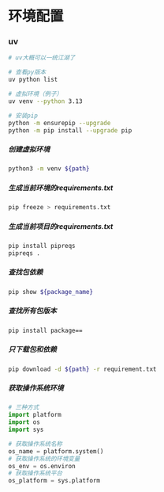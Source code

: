 环境配置
=

### uv
```bash
# uv大概可以一统江湖了

# 查看py版本
uv python list

# 虚拟环境（例子）
uv venv --python 3.13

# 安装pip
python -m ensurepip --upgrade
python -m pip install --upgrade pip
```




##### 创建虚拟环境
```bash
python3 -m venv ${path}
```

##### 生成当前环境的requirements.txt
```bash
pip freeze > requirements.txt
```

##### 生成当前项目的requirements.txt
```bash
pip install pipreqs
pipreqs .
```

##### 查找包依赖
```bash
pip show ${package_name}
```

##### 查找所有包版本
```bash
pip install package==
```

##### 只下载包和依赖
```bash
pip download -d ${path} -r requirement.txt
```

##### 获取操作系统环境
```python
# 三种方式
import platform
import os
import sys

# 获取操作系统名称
os_name = platform.system()
# 获取操作系统的环境变量
os_env = os.environ
# 获取操作系统平台
os_platform = sys.platform
```
